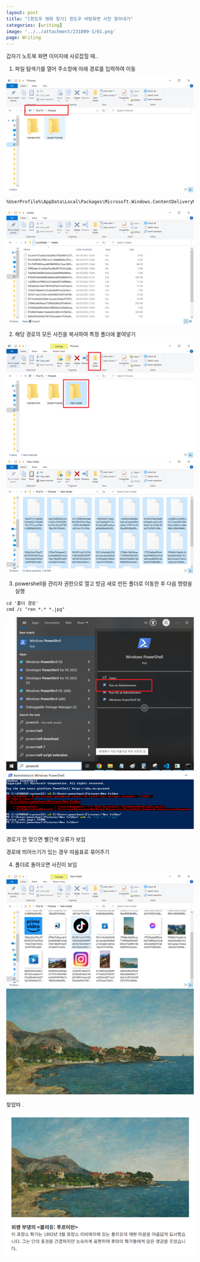 ```yaml
---
layout: post
title: "[윈도우 명화 찾기] 윈도우 바탕화면 사진 찾아내기"
categories: [writing]
image: '../../attachment/231009-1/01.png'
page: Writing
---
```


갑자기 노트북 화면 이미지에 사로잡힐 때..

1. 파일 탐색기를 열어 주소창에 아래 경로를 입력하여 이동

  <img src='../attachment/231009-1/01.png'>

  ```
  %UserProfile%\AppData\Local\Packages\Microsoft.Windows.ContentDeliveryManager_cw5n1h2txyewy\LocalState\Assets
  ```

  <img src='../attachment/231009-1/02.PNG'>

2. 해당 경로의 모든 사진을 복사하여 특정 폴더에 붙여넣기

  <img src='../attachment/231009-1/03.png'>

  <img src='../attachment/231009-1/04.PNG'>

3. powershell을 관리자 권한으로 열고 방금 새로 만든 폴더로 이동한 후 다음 명령을 실행

  ```
  cd '폴더 경로'
  cmd /c "ren *.* *.jpg"
  ```

  <img src='../attachment/231009-1/05.png'>

  <img src='../attachment/231009-1/06.PNG'>

  경로가 안 맞으면 빨간색 오류가 보임
  
  경로에 띄어쓰기가 있는 경우 따옴표로 묶어주기

4. 폴더로 돌아오면 사진이 보임

  <img src='../attachment/231009-1/07.PNG'>

  <img src='../attachment/231009-1/dfee429bddf5c868ec8da69e9c71dbb2cd813bfe9928723f5e386d880db19177.jpg'>

  찾았따 .

  <img src='../attachment/231009-1/윈도우명화.PNG'>